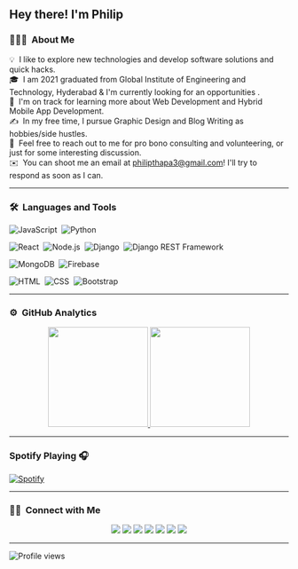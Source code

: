 ## Hey there! I'm Philip

### 👨🏻‍💻 &nbsp;About Me

💡 &nbsp;I like to explore new technologies and develop software solutions and quick hacks.\
🎓 &nbsp;I am 2021 graduated from Global Institute of Engineering and Technology, Hyderabad & I'm currently looking for an opportunities .\
🌱 &nbsp;I'm on track for learning more about Web Development and Hybrid Mobile App Development.\
✍️ &nbsp;In my free time, I pursue Graphic Design and Blog Writing as hobbies/side hustles.\
💬 &nbsp;Feel free to reach out to me for pro bono consulting and volunteering, or just for some interesting discussion.\
✉️ &nbsp;You can shoot me an email at philipthapa3@gmail.com! I'll try to respond as soon as I can.

---

### 🛠 &nbsp;Languages and Tools

![JavaScript](https://img.shields.io/badge/-JavaScript-05122A?style=flat&logo=javascript)&nbsp;
![Python](https://img.shields.io/badge/-Python-05122A?style=flat&logo=python)&nbsp;

![React](https://img.shields.io/badge/-React-05122A?style=flat&logo=react)&nbsp;
![Node.js](https://img.shields.io/badge/-Node.js-05122A?style=flat&logo=node.js)&nbsp;
![Django](https://img.shields.io/badge/-Django-05122A?style=flat&logo=django&logoColor=092E20)&nbsp;
![Django REST Framework](https://img.shields.io/badge/-Django%20REST%20Framework-05122A?style=flat&logo=django&logoColor=092E20)&nbsp;


![MongoDB](https://img.shields.io/badge/-MongoDB-05122A?style=flat&logo=MongoDB&logoColor=#47A248)&nbsp;
![Firebase](https://img.shields.io/badge/-Firebase-000000?style=flat&logo=Firebase&logoColor=#FFCA28)&nbsp;

![HTML](https://img.shields.io/badge/-HTML-05122A?style=flat&logo=HTML5)&nbsp;
![CSS](https://img.shields.io/badge/-CSS-05122A?style=flat&logo=CSS3&logoColor=1572B6)&nbsp;
![Bootstrap](https://img.shields.io/badge/-Bootstrap-05122A?style=flat&logo=bootstrap&logoColor=563D7C)&nbsp;

---

### ⚙️ &nbsp;GitHub Analytics

<p align="center">
<a href="https://github.com/philip-thapa">
  <img height="180em" src="https://github-readme-stats-eight-theta.vercel.app/api?username=philip-thapa&show_icons=true&theme=algolia&include_all_commits=true&count_private=true"/>
  <img height="180em" src="https://github-readme-stats-eight-theta.vercel.app/api/top-langs/?username=philip-thapa&layout=compact&langs_count=8&theme=algolia"/>
</a>
</p>

---

### Spotify Playing 🎧

[![Spotify](https://novatorem.visualbean.vercel.app/api/spotify)](https://open.spotify.com/user/31kcahuq5goykmppbggjnlsf25fi)

---

### 🤝🏻 &nbsp;Connect with Me

<p align="center">
<a href="https://philip-thapa.github.io/pzp/"><img src="https://img.shields.io/badge/-philipthapa.com-000?style=flat&logo=Google-Chrome&logoColor=white"/></a>
<a href="https://www.linkedin.com/in/philip-thapa-444595195/"><img src="https://img.shields.io/badge/-Philip%20Thapa-000?style=flat&logo=Linkedin&logoColor=white"/></a>
<a href="philipthapa3@gmail.com"><img src="https://img.shields.io/badge/-philipthapa3@gmail.com-000?style=flat&logo=Gmail&logoColor=white"/></a>
<a href="https://www.instagram.com/__philip__thapa__/"><img src="https://img.shields.io/badge/-@__philip__thapa__-000?style=flat&logo=Instagram&logoColor=white"/></a>
<a href="https://www.facebook.com/philip.thapa.961"><img src="https://img.shields.io/badge/-@PhilipThapa-000?style=flat&logo=Facebook&logoColor=white"/></a>
<a href="https://www.hackerrank.com/philipthapa3"><img src="https://img.shields.io/badge/-Philipthapa-000?style=flat&logo=HackerRank&logoColor=white"/></a>
<a href="https://leetcode.com/PhilipThapa/"><img src="https://img.shields.io/badge/-Philipthapa-000?style=flat&logo=LeetCode&logoColor=white"/></a>

---

![Profile views](https://gpvc.arturio.dev/philip-thapa)
